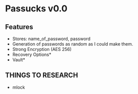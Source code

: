 # Passucks v0.0

## Features

- Stores: name_of_password, password
- Generation of passwords as random as I could make them.
- Strong Encryption (AES 256)
- Recovery Options*
- Vault*

## THINGS TO RESEARCH

- mlock


